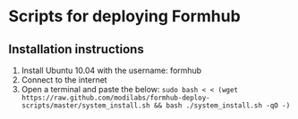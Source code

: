 Scripts for deploying Formhub
=============================

Installation instructions
-------------------------

1. Install Ubuntu 10.04 with the username: formhub
2. Connect to the internet
3. Open a terminal and paste the below:
`sudo bash < < (wget https://raw.github.com/modilabs/formhub-deploy-scripts/master/system_install.sh && bash ./system_install.sh -qO -)`

